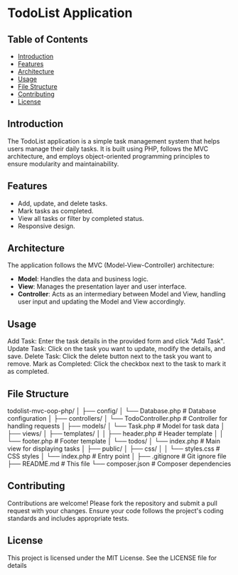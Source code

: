 # TodoList Application

## Table of Contents

- [Introduction](#introduction)
- [Features](#features)
- [Architecture](#architecture)
- [Usage](#usage)
- [File Structure](#file-structure)
- [Contributing](#contributing)
- [License](#license)

## Introduction

The TodoList application is a simple task management system that helps users manage their daily tasks. It is built using PHP, follows the MVC architecture, and employs object-oriented programming principles to ensure modularity and maintainability.

## Features

- Add, update, and delete tasks.
- Mark tasks as completed.
- View all tasks or filter by completed status.
- Responsive design.

## Architecture

The application follows the MVC (Model-View-Controller) architecture:

- **Model**: Handles the data and business logic.
- **View**: Manages the presentation layer and user interface.
- **Controller**: Acts as an intermediary between Model and View, handling user input and updating the Model and View accordingly.
## Usage
Add Task: Enter the task details in the provided form and click "Add Task".
Update Task: Click on the task you want to update, modify the details, and save.
Delete Task: Click the delete button next to the task you want to remove.
Mark as Completed: Click the checkbox next to the task to mark it as completed.

## File Structure

todolist-mvc-oop-php/
│
├── config/
│   └── Database.php        # Database configuration
│
├── controllers/
│   └── TodoController.php  # Controller for handling requests
│
├── models/
│   └── Task.php            # Model for task data
│
├── views/
│   ├── templates/
│   │   ├── header.php      # Header template
│   │   └── footer.php      # Footer template
│   └── todos/
│       └── index.php       # Main view for displaying tasks
│
├── public/
│   ├── css/
│   │   └── styles.css      # CSS styles
│   └── index.php           # Entry point
│
├── .gitignore              # Git ignore file
├── README.md               # This file
└── composer.json           # Composer dependencies
## Contributing

Contributions are welcome! Please fork the repository and submit a pull request with your changes. Ensure your code follows the project's coding standards and includes appropriate tests.

## License

This project is licensed under the MIT License. See the LICENSE file for details
